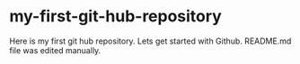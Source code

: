 # my-first-git-hub-repository
Here is my first git hub repository. Lets get started with Github.
README.md file was edited manually.
